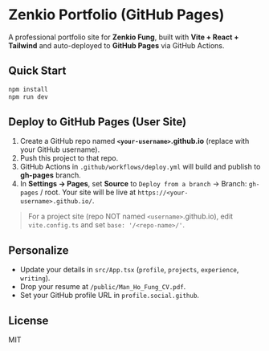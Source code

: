 # Zenkio Portfolio (GitHub Pages)

A professional portfolio site for **Zenkio Fung**, built with **Vite + React + Tailwind** and auto-deployed to **GitHub Pages** via GitHub Actions.

## Quick Start

```bash
npm install
npm run dev
```

## Deploy to GitHub Pages (User Site)

1. Create a GitHub repo named **`<your-username>`.github.io** (replace with your GitHub username).
2. Push this project to that repo.
3. GitHub Actions in `.github/workflows/deploy.yml` will build and publish to **gh-pages** branch.
4. In **Settings → Pages**, set **Source** to `Deploy from a branch` → Branch: `gh-pages` / root. Your site will be live at `https://<your-username>.github.io/`.

> For a project site (repo NOT named `<username>`.github.io), edit `vite.config.ts` and set `base: '/<repo-name>/'`.

## Personalize

- Update your details in `src/App.tsx` (`profile`, `projects`, `experience`, `writing`).
- Drop your resume at `/public/Man_Ho_Fung_CV.pdf`.
- Set your GitHub profile URL in `profile.social.github`.

## License

MIT

